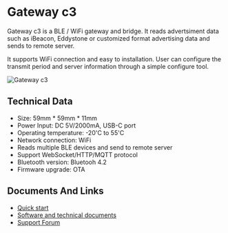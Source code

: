 # Gateway c3 #

Gateway c3 is a BLE / WiFi gateway and bridge. It reads advertsiment data such as iBeacon, Eddystone or customized format advertising data and sends to remote server.

It supports WiFi connection and easy to installation. User can configure the transmit period and server information through a simple configure tool.

![Gateway c3](https://i1.aprbrother.com/gw-c3.jpg-640.jpg)

## Technical Data ##

- Size: 59mm * 59mm * 11mm
- Power Input: DC 5V/2000mA, USB-C port
- Operating temperature: -20'C to 55'C
- Network connection: WiFi
- Reads multiple BLE devices and send to remote server
- Support WebSocket/HTTP/MQTT protocol
- Bluetooth version: Bluetooh 4.2
- Firmware upgrade: OTA

## Documents And Links

- [Quick start](gwc3/quickstart.md)
- [Software and technical documents](gwc3/tech.md)
- [Support Forum](https://bbs.aprbrother.com/c/wifi)
